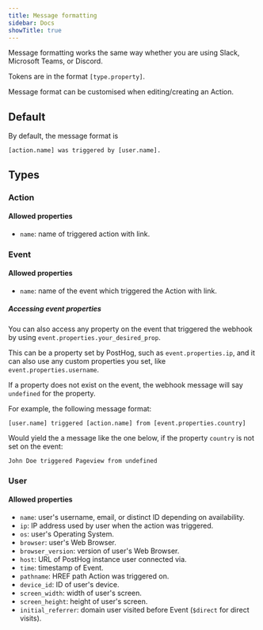 ```yaml
---
title: Message formatting
sidebar: Docs
showTitle: true
---
```


Message formatting works the same way whether you are using Slack, Microsoft Teams, or Discord.

Tokens are in the format `[type.property]`.

Message format can be customised when editing/creating an Action.

## Default
By default, the message format is
```
[action.name] was triggered by [user.name].
```

## Types
### Action
#### Allowed properties 

- `name`: name of triggered action with link.

### Event
#### Allowed properties

- `name`: name of the event which triggered the Action with link.

##### Accessing event properties

You can also access any property on the event that triggered the webhook by using `event.properties.your_desired_prop`.

This can be a property set by PostHog, such as `event.properties.ip`, and it can also use any custom properties you set, like `event.properties.username`. 

If a property does not exist on the event, the webhook message will say `undefined` for the property.

For example, the following message format:

```
[user.name] triggered [action.name] from [event.properties.country]
```

Would yield the a message like the one below, if the property `country` is not set on the event:

```
John Doe triggered Pageview from undefined
```

### User
#### Allowed properties

- `name`: user's username, email, or distinct ID depending on availability.
- `ip`: IP address used by user when the action was triggered.
- `os`: user's Operating System.
- `browser`: user's Web Browser.
- `browser_version`: version of user's Web Browser.
- `host`: URL of PostHog instance user connected via.
- `time`: timestamp of Event.
- `pathname`: HREF path Action was triggered on.
- `device_id`: ID of user's device.
- `screen_width`: width of user's screen.
- `screen_height`: height of user's screen.
- `initial_referrer`: domain user visited before Event (`$direct` for direct visits).
